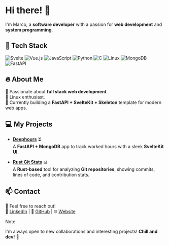 # Hi there! 👋

I'm Marco, a **software developer** with a passion for **web development** and **system programming**.

## 🔧 Tech Stack

![Svelte](https://img.shields.io/badge/-Svelte-FF3E00?style=flat-square&logo=svelte&logoColor=white)
![Vue.js](https://img.shields.io/badge/-Vue.js-4FC08D?style=flat-square&logo=vue.js&logoColor=white)
![JavaScript](https://img.shields.io/badge/-JavaScript-F7DF1E?style=flat-square&logo=javascript&logoColor=black)
![Python](https://img.shields.io/badge/-Python-3776AB?style=flat-square&logo=python&logoColor=white)
![C](https://img.shields.io/badge/-C-A8B9CC?style=flat-square&logo=c&logoColor=black)
![Linux](https://img.shields.io/badge/-Linux-FCC624?style=flat-square&logo=linux&logoColor=black)
![MongoDB](https://img.shields.io/badge/-MongoDB-47A248?style=flat-square&logo=mongodb&logoColor=white)
![FastAPI](https://img.shields.io/badge/-FastAPI-009688?style=flat-square&logo=fastapi&logoColor=white)

## 🔥 About Me

🚀 Passionate about **full stack web development**.  
🐧 Linux enthusiast.  
📌 Currently building a **FastAPI + SvelteKit + Skeleton** template for modern web apps.  

## 💻 My Projects

- **[Deephours](https://github.com/tuo-username/deephours)** ⏳  
  A **FastAPI + MongoDB** app to track worked hours with a sleek **SvelteKit UI**.  

- **[Rust Git Stats](https://github.com/tuo-username/rust-git-stats)** 📊  
  A **Rust-based** tool for analyzing **Git repositories**, showing commits, lines of code, and contribution stats.  


## 📫 Contact

📩 Feel free to reach out!  
💼 [LinkedIn](https://linkedin.com/in/marco-lanconelli) | 🐙 [GitHub](https://github.com/mistahuman) | 🌐 [Website](https://mistahuman.github.io)

> [!NOTE]  
> I'm always open to new collaborations and interesting projects! **Chill and dev!** 🚀
